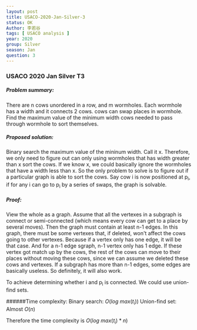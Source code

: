 ```yaml
---
layout: post
title: USACO-2020-Jan-Silver-3
status: OK
Author: 李若谷
tags: [ USACO analysis ]
year: 2020
group: Silver
season: Jan
question: 3
---
```

### USACO 2020 Jan Silver T3
##### Problem summary:
There are n cows unordered in a row, and m wormholes. Each wormhole has a width and it connects 2 cows. cows can swap places in wormhole. Find the maximum value of the minimum width cows needed to pass through wormhole to sort themselves.
##### Proposed solution:
Binary search the maximum value of the mininum width. Call it x. 
Therefore, we only need to figure out can only using wormholes that has width greater than x sort the cows. 
If we know x, we could basically ignore the wormholes that have a width less than x.
So the only problem to solve is to figure out if a particular graph is able to sort the cows. 
Say cow i is now positioned at p<sub>i</sub>, if for any i can go to p<sub>i</sub> by a series of swaps, the graph is solvable. 

##### Proof: 

View the whole as a graph. Assume that all the vertexes in a subgraph is connect or semi-connected (which means every cow can get to a place by several moves). Then the graph must contain at least n-1 edges. In this graph, there must be some vertexes that, if deleted, won't affect the cows going to other vertexes. Because if a vertex only has one edge, it will be that case. And for a n-1 edge sgraph, n-1 vertex only has 1 edge. If these vertex got match up by the cows, the rest of the cows can move to their places without moving these cows, since we can assume we deleted these cows and vertexes. If a subgraph has more than n-1 edges, some edges are basically useless. So definitely, it will also work. 

To achieve determining whether i and p<sub>i</sub> is connected. We could use union-find sets. 

######Time complexity:
Binary search: $O(log$ $max(t$<sub>i</sub>$))$
Union-find set: Almost $O(n)$

Therefore the time complexity is $O(log$ $max(t$<sub>i</sub>$)*n)$



